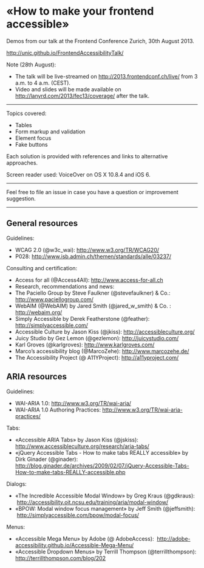 «How to make your frontend accessible» 
======================================

Demos from our talk at the Frontend Conference Zurich, 30th August 2013.

http://unic.github.io/FrontendAccessibilityTalk/

Note (28th August): 
- The talk will be live-streamed on http://2013.frontendconf.ch/live/ from 3 a.m. to 4 a.m. (CEST).
- Video and slides will be made available on http://lanyrd.com/2013/fec13/coverage/ after the talk. 

--------

Topics covered:
- Tables
- Form markup and validation
- Element focus
- Fake buttons

Each solution is provided with references and links to alternative approaches.

Screen reader used: VoiceOver on OS X 10.8.4 and iOS 6.

---------

Feel free to file an issue in case you have a question or improvement suggestion.

---------


General resources
-----------------

Guidelines:
- WCAG 2.0 (@w3c_wai): http://www.w3.org/TR/WCAG20/
- P028: http://www.isb.admin.ch/themen/standards/alle/03237/

Consulting and certification: 
- Access for all (@Access4All): http://www.access-for-all.ch
- Research, recommendations and news:
- The Paciello Group by Steve Faulkner (@stevefaulkner) & Co.: http://www.paciellogroup.com/
- WebAIM (@WebAIM) by Jared Smith (@jared_w_smith) & Co. : http://webaim.org/
- Simply Accessible by Derek Featherstone (@feather): http://simplyaccessible.com/
- Accessible Culture by Jason Kiss (@jkiss): http://accessibleculture.org/
- Juicy Studio by Gez Lemon (@gezlemon): http://juicystudio.com/
- Karl Groves (@karlgroves): http://www.karlgroves.com/
- Marco’s accessibility blog (@MarcoZehe): http://www.marcozehe.de/ 
- The Accessibility Project (@ A11YProject): http://a11yproject.com/

ARIA resources
--------------

Guidelines:
- WAI-ARIA 1.0: http://www.w3.org/TR/wai-aria/
- WAI-ARIA 1.0 Authoring Practices: http://www.w3.org/TR/wai-aria-practices/

Tabs:
- «Accessible ARIA Tabs» by Jason Kiss (@jskiss): http://www.accessibleculture.org/research/aria-tabs/
- «jQuery Accessible Tabs - How to make tabs REALLY accessible» by Dirk Ginader (@ginader):  http://blog.ginader.de/archives/2009/02/07/jQuery-Accessible-Tabs-How-to-make-tabs-REALLY-accessible.php

Dialogs:
- «The Incredible Accessible Modal Window» by Greg Kraus (@gdkraus):  http://accessibility.oit.ncsu.edu/training/aria/modal-window/
- «BPOW: Modal window focus management» by Jeff Smith (@jeffsmith):  http://simplyaccessible.com/bpow/modal-focus/

Menus:
- «Accessible Mega Menu» by Adobe (@ AdobeAccess):  http://adobe-accessibility.github.io/Accessible-Mega-Menu/
- «Accessible Dropdown Menus» by Terrill Thompson (@terrillthompson): http://terrillthompson.com/blog/202